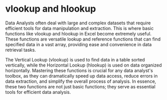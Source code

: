# vlookup and hlookup

Data Analysts often deal with large and complex datasets that require efficient tools for data manipulation and extraction. This is where basic functions like vlookup and hlookup in Excel become extremely useful. These functions are versatile lookup and reference functions that can find specified data in a vast array, providing ease and convenience in data retrieval tasks. 

The Vertical Lookup (vlookup) is used to find data in a table sorted vertically, while the Horizontal Lookup (hlookup) is used on data organized horizontally. Mastering these functions is crucial for any data analyst's toolbox, as they can dramatically speed up data access, reduce errors in data extraction, and simplify the overall process of analysis. In essence, these two functions are not just basic functions; they serve as essential tools for efficient data analysis.